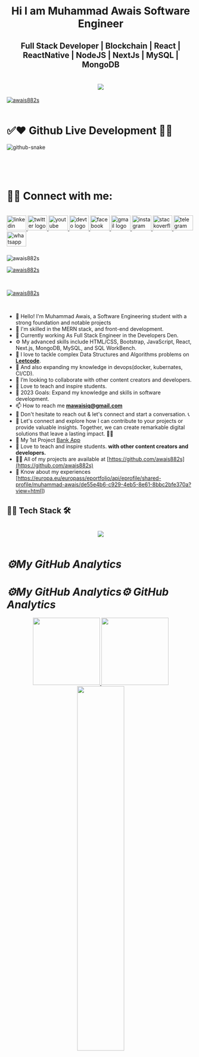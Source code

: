 <h1 align="center">Hi I am Muhammad Awais Software Engineer</h1>

<h2 align="center"> Full Stack Developer | Blockchain | React | ReactNative | NodeJS | NextJs | MySQL | MongoDB </h2>

 <!-- -------Header------- -->

<h1 align="center">
  <img src="https://readme-typing-svg.demolab.com/?lines=Freelancer;Coding Maniac;Software-Engineer;BlackChain Developer;Full Stack Developer;Always%20learning%20new%20things&font=Righteous%20Code&center=true&width=500&height=70&color=#fece00&vCenter=true&size=70&pause=1000">
</h1>
<a href="https://github.com/awais882s">
    <img src="https://res.cloudinary.com/dtzcvsa8l/image/upload/v1692428044/Purple_and_Yellow_Colorful_LinkedIn_Article_Cover_Image_1_yqsi5j.png" alt="awais882s" /> 
</a>
</br></br>

<h1>✅❤️ Github Live Development 🎉🎯</h1>
<picture>
  <source media="(prefers-color-scheme: dark)" srcset="https://res.cloudinary.com/dtzcvsa8l/image/upload/v1692505876/github-user-contribution_2_zlnllh.svg">
  <source media="(prefers-color-scheme: light)" srcset="https://res.cloudinary.com/dtzcvsa8l/image/upload/v1692505723/github-user-contribution_djkqqu.svg">
  <img alt="github-snake" src="https://res.cloudinary.com/dtzcvsa8l/image/upload/v1692505723/github-user-contribution_djkqqu.svg">
</picture>

</br></br></br>
<h1 align="left"> 🤝🏻 Connect with me:</h1></p><br>
<div align="left">
  <a href="https://www.linkedin.com/in/awais882s" target="_blank">
    <img src="https://raw.githubusercontent.com/maurodesouza/profile-readme-generator/master/src/assets/icons/social/linkedin/default.svg" width="52" height="40" alt="linkedin logo"  />
  </a>
  <a href="https://twitter.com/awais882s" target="_blank">
    <img src="https://raw.githubusercontent.com/maurodesouza/profile-readme-generator/master/src/assets/icons/social/twitter/default.svg" width="52" height="40" alt="twitter logo"  />
  </a>
  <a href="https://www.youtube.com/@short.tutorials" target="_blank">
    <img src="https://raw.githubusercontent.com/maurodesouza/profile-readme-generator/master/src/assets/icons/social/youtube/default.svg" width="52" height="40" alt="youtube logo"  />
  </a>
  <a href="https://dev.to/awais882s" target="_blank">
    <img src="https://raw.githubusercontent.com/maurodesouza/profile-readme-generator/master/src/assets/icons/social/devto/default.svg" width="52" height="40" alt="devto logo"  />
  </a>
  <a href="https://fb.com/awais882s" target="_blank">
    <img src="https://raw.githubusercontent.com/maurodesouza/profile-readme-generator/master/src/assets/icons/social/facebook/default.svg" width="52" height="40" alt="facebook logo"  />
  </a>
  <a href="mawaisiq@gmail.com" target="_blank">
    <img src="https://raw.githubusercontent.com/maurodesouza/profile-readme-generator/master/src/assets/icons/social/gmail/default.svg" width="52" height="40" alt="gmail logo"  />
  </a>
  <a href="https://instagram.com/awais882s" target="_blank">
    <img src="https://raw.githubusercontent.com/maurodesouza/profile-readme-generator/master/src/assets/icons/social/instagram/default.svg" width="52" height="40" alt="instagram logo"  />
  </a>
  <a href="https://stackoverflow.com/users/19369637/muhammad-awais" target="_blank">
    <img src="https://raw.githubusercontent.com/maurodesouza/profile-readme-generator/master/src/assets/icons/social/stackoverflow/default.svg" width="52" height="40" alt="stackoverflow logo"  />
  </a>
  <a href="https://t.me/share/url?url=awais882s" target="_blank">
    <img src="https://raw.githubusercontent.com/maurodesouza/profile-readme-generator/master/src/assets/icons/social/telegram/default.svg" width="52" height="40" alt="telegram logo"  />
  </a>
  <a href="https://api.whatsapp.com/send/?phone=923227880104&text&type=phone_number&app_absent=0" target="_blank">
    <img src="https://raw.githubusercontent.com/maurodesouza/profile-readme-generator/master/src/assets/icons/social/whatsapp/default.svg" width="52" height="40" alt="whatsapp logo"  />
  </a>
</div>

###

<p align="left"> <img src="https://komarev.com/ghpvc/?username=awais882s&label=Profile%20views&color=0e75b6&style=flat" alt="awais882s" /> </p>

<p align="left"> <a href="https://github.com/awais882s/My-React-Bank" target="_blank" ><img src="https://github-profile-trophy.vercel.app/?username=awais882s" alt="awais882s" /></a> </p></br>

<p align="left"> <a href="https://twitter.com/awais882s" target="_blank"><img src="https://img.shields.io/twitter/follow/awais882s?logo=twitter&style=for-the-badge" alt="awais882s" /></a> </p></br>

<!-- Bio -->
- 👋 Hello! I'm Muhammad Awais, a Software Engineering student with a strong foundation and notable projects
- 💪 I'm skilled in the MERN stack, and front-end development. 
- 🔭 Currently working As Full Stack Engineer in the Developers Den.
- ⚙️ My advanced skills include HTML/CSS, Bootstrap, JavaScript,  React, Next.js, MongoDB, MySQL, and SQL WorkBench.
- 🌱 I love to tackle complex Data Structures and Algorithms problems on **[Leetcode](https://leetcode.com/awais882s/)**.
- 🌱 And also expanding my knowledge in devops(docker, kubernates, CI/CD).
- 👯 I’m looking to collaborate with other content creators and developers.
- 📢 Love to teach and inspire students.
- 🥅 2023 Goals: Expand my knowledge and skills in software development.
- 📫 How to reach me **mawaisiq@gmail.com**
- 📩 Don't hesitate to reach out & let's connect and start a conversation. 📞
- 🤝 Let's connect and explore how I can contribute to your projects or provide valuable insights. Together, we can create remarkable digital solutions that leave a lasting impact. 💼✨
- 🔭 My 1st Project [Bank App](https://my-bank-882s.web.app/)
- 📢 Love to teach and inspire students. **with other content creators and developers.**
- 👨‍💻 All of my projects are available at [https://github.com/awais882s](https://github.com/awais882s)
- 📄 Know about my experiences [https://europa.eu/europass/eportfolio/api/eprofile/shared-profile/muhammad-awais/de55e4b6-c929-4eb5-8e61-8bbc2bfe370a?view=html])


## 🧑‍💻 Tech Stack 🛠️

<!-- tech stack -->

<!-- reference = https://github.com/tandpfun/skill-icons -->
<br>
<div align="center">
  <a href="https://github.com/awais882s">
    <img src="https://skillicons.dev/icons?i=html,css,bootstrap,sass,js,cs,dotnet,react,nextjs,redux,materialui,nodejs,express,firebase,postgres,mongodb,python,fastapi,figma,xd,powershell,git,github,stackoverflow,vscodeqt&perline=6" />
  </a>
</div></br>

<h1><i>⚙️My GitHub Analytics</i></h1>
<picture>
  <source media="(prefers-color-scheme: dark)" srcset="https://stats.quine.sh/awais882s/github?theme=dark">
  <source media="(prefers-color-scheme: light)" srcset="https://stats.quine.sh/awais882s/github?theme=light">
</picture>
<h1><i>⚙️My GitHub Analytics</i></
<h2><i>⚙️ GitHub Analytics</i></h2>

  <p align="center">
        <a href="https://github.com/awais882s">
            <img height="180em"
                src="https://github-readme-stats.vercel.app/api/top-langs?username=awais882s&show_icons=true&locale=en&layout=compact" />
            <img height="180em"
                src="https://github-readme-stats.vercel.app/api?username=awais882s&show_icons=true&locale=en" />
        </a>
        <img width="50%"
            src="https://github-readme-streak-stats.herokuapp.com/?user=awais882s&" />
    </p>

